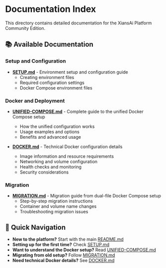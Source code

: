 # Documentation Index

This directory contains detailed documentation for the XiansAi Platform Community Edition.

## 📚 Available Documentation

### Setup and Configuration
- **[SETUP.md](./SETUP.md)** - Environment setup and configuration guide
  - Creating environment files
  - Required configuration settings
  - Docker Compose environment files

### Docker and Deployment
- **[UNIFIED-COMPOSE.md](./UNIFIED-COMPOSE.md)** - Complete guide to the unified Docker Compose setup
  - How the unified configuration works
  - Usage examples and options
  - Benefits and advanced usage
  
- **[DOCKER.md](./DOCKER.md)** - Technical Docker configuration details
  - Image information and resource requirements
  - Networking and volume configuration
  - Health checks and monitoring
  - Security considerations

### Migration
- **[MIGRATION.md](./MIGRATION.md)** - Migration guide from dual-file Docker Compose setup
  - Step-by-step migration instructions
  - Container and volume name changes
  - Troubleshooting migration issues

## 🚀 Quick Navigation

- **New to the platform?** Start with the main [README.md](../README.md)
- **Setting up for the first time?** Check [SETUP.md](./SETUP.md)
- **Want to understand the Docker setup?** Read [UNIFIED-COMPOSE.md](./UNIFIED-COMPOSE.md)
- **Migrating from old setup?** Follow [MIGRATION.md](./MIGRATION.md)
- **Need technical Docker details?** See [DOCKER.md](./DOCKER.md) 